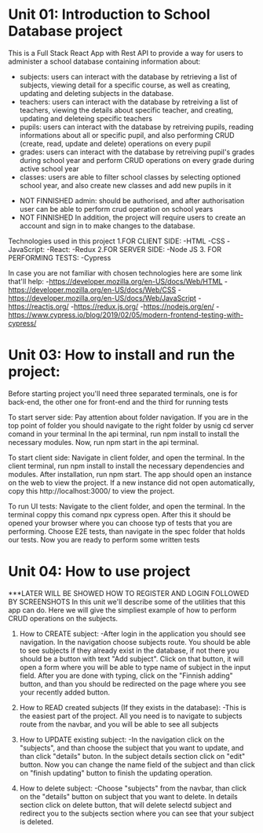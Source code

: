 # Unit 01: Introduction to School Database project

This is a Full Stack React App with Rest API to provide a way for users to administer a school database containing information about:

- subjects: users can interact with the database by retrieving a list of subjects, viewing detail for a specific course, as well as creating, updating and deleting subjects in the database.
- teachers: users can interact with the database by retreiving a list of teachers, viewing the details about specific teacher, and creating,
  updating and deleteing specific teachers
- pupils: users can interact with the database by retreiving pupils, reading informations about all or specific pupil, and also performing CRUD (create, read, update and delete) operations on every pupil
- grades: users can interact with the database by retreiving pupil's grades during school year and perform CRUD operations on every grade during active school year
- classes: users are able to filter school classes by selecting optioned school year, and also create new classes and add new pupils in it

* NOT FINNISHED admin: should be authorised, and after authorisation user can be able to perform crud operation on school years
* NOT FINNISHED In addition, the project will require users to create an account and sign in to make changes to the database.

Technologies used in this project
1.FOR CLIENT SIDE:
-HTML
-CSS
-JavaScript:
-React:
-Redux
2.FOR SERVER SIDE:
-Node JS 3. FOR PERFORMING TESTS:
-Cypress

In case you are not familiar with chosen technologies here are some link that'll help: -https://developer.mozilla.org/en-US/docs/Web/HTML -https://developer.mozilla.org/en-US/docs/Web/CSS -https://developer.mozilla.org/en-US/docs/Web/JavaScript -https://reactjs.org/ -https://redux.js.org/ -https://nodejs.org/en/ -https://www.cypress.io/blog/2019/02/05/modern-frontend-testing-with-cypress/

# Unit 03: How to install and run the project:

Before starting project you'll need three separated terminals, one is for back-end, the other one for front-end and the third for running tests

To start server side:
Pay attention about folder navigation. If you are in the top point of folder you should navigate to the right folder by usnig cd server comand in your terminal
In the api terminal, run npm install to install the necessary modules.
Now, run npm start in the api terminal.

To start client side:
Navigate in client folder, and open the terminal.
In the client terminal, run npm install to install the necessary dependencies and modules.
After installation, run npm start. The app should open an instance on the web to view the project.
If a new instance did not open automatically, copy this http://localhost:3000/ to view the project.

To run UI tests:
Navigate to the client folder, and open the terminal.
In the terminal coppy this comand npx cypress open.
After this it should be opened your browser where you can choose typ of tests that you are performing.
Choose E2E tests, than navigate in the spec folder that holds our tests.
Now you are ready to perform some written tests

# Unit 04: How to use project

\*\*\*LATER WILL BE SHOWED HOW TO REGISTER AND LOGIN FOLLOWED BY SCREENSHOTS
In this unit we'll describe some of the utilities that this app can do.
Here we will give the simpliest example of how to perform CRUD operations on the subjects.

1. How to CREATE subject:
   -After login in the application you should see navigation. In the navigation choose subjects route.
   You should be able to see subjects if they already exist in the database, if not there you should be a button with text "Add subject".
   Click on that button, it will open a form where you will be able to type name of subject in the input field.
   After you are done with typing, click on the "Finnish adding" button, and than you should be redirected on the page where you see your recently added button.

2. How to READ created subjects (If they exists in the database):
   -This is the easiest part of the project. All you need is to navigate to subjects route from the navbar, and you will be able to see all subjects

3. How to UPDATE existing subject:
   -In the navigation click on the "subjects", and than choose the subject that you want to update, and than click "details" buton. In the subject details section click on "edit" button. Now you can change the name field of the subject and than click on "finish updating" button to finish the updating operation.

4. How to delete subject:
   -Choose "subjects" from the navbar, than click on the "details" button on subject that you want to delete. In details section click on delete button, that will delete selectd subject and redirect you to the subjects section where you can see that your subject is deleted.
